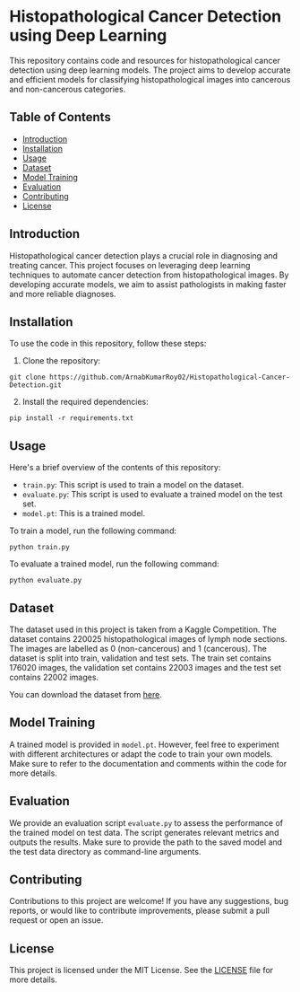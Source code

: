 # Histopathological Cancer Detection using Deep Learning

This repository contains code and resources for histopathological cancer detection using deep learning models. The project aims to develop accurate and efficient models for classifying histopathological images into cancerous and non-cancerous categories.

## Table of Contents

- [Introduction](#introduction)
- [Installation](#installation)
- [Usage](#usage)
- [Dataset](#dataset)
- [Model Training](#model-training)
- [Evaluation](#evaluation)
- [Contributing](#contributing)
- [License](#license)

## Introduction

Histopathological cancer detection plays a crucial role in diagnosing and treating cancer. This project focuses on leveraging deep learning techniques to automate cancer detection from histopathological images. By developing accurate models, we aim to assist pathologists in making faster and more reliable diagnoses.

## Installation

To use the code in this repository, follow these steps:

1. Clone the repository:

```shell
git clone https://github.com/ArnabKumarRoy02/Histopathological-Cancer-Detection.git
```

2. Install the required dependencies:

```shell
pip install -r requirements.txt
```

## Usage

Here's a brief overview of the contents of this repository: 
- `train.py`: This script is used to train a model on the dataset.
- `evaluate.py`: This script is used to evaluate a trained model on the test set.
- `model.pt`: This is a trained model.

To train a model, run the following command:

```shell
python train.py
```

To evaluate a trained model, run the following command:

```shell
python evaluate.py
```

## Dataset

The dataset used in this project is taken from a Kaggle Competition. The dataset contains 220025 histopathological images of lymph node sections. The images are labelled as 0 (non-cancerous) and 1 (cancerous). The dataset is split into train, validation and test sets. The train set contains 176020 images, the validation set contains 22003 images and the test set contains 22002 images. 

You can download the dataset from [here](https://www.kaggle.com/c/histopathologic-cancer-detection/data).

## Model Training

A trained model is provided in `model.pt`. However, feel free to experiment with different architectures or adapt the code to train your own models. Make sure to refer to the documentation and comments within the code for more details.

## Evaluation

We provide an evaluation script `evaluate.py` to assess the performance of the trained model on test data. The script generates relevant metrics and outputs the results. Make sure to provide the path to the saved model and the test data directory as command-line arguments.

## Contributing

Contributions to this project are welcome! If you have any suggestions, bug reports, or would like to contribute improvements, please submit a pull request or open an issue.

## License

This project is licensed under the MIT License. See the [LICENSE](LICENSE) file for more details.
